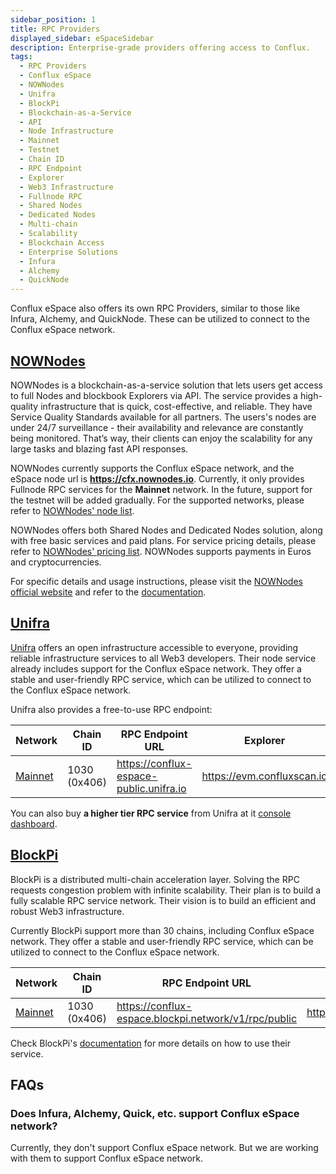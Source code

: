 ```yaml
---
sidebar_position: 1
title: RPC Providers
displayed_sidebar: eSpaceSidebar
description: Enterprise-grade providers offering access to Conflux.
tags:
  - RPC Providers
  - Conflux eSpace
  - NOWNodes
  - Unifra
  - BlockPi
  - Blockchain-as-a-Service
  - API
  - Node Infrastructure
  - Mainnet
  - Testnet
  - Chain ID
  - RPC Endpoint
  - Explorer
  - Web3 Infrastructure
  - Fullnode RPC
  - Shared Nodes
  - Dedicated Nodes
  - Multi-chain
  - Scalability
  - Blockchain Access
  - Enterprise Solutions
  - Infura
  - Alchemy
  - QuickNode
---
```


Conflux eSpace also offers its own RPC Providers, similar to those like Infura, Alchemy, and QuickNode. These can be utilized to connect to the Conflux eSpace network.

## [NOWNodes](https://nownodes.io/conflux)

NOWNodes is a blockchain-as-a-service solution that lets users get access to full Nodes and blockbook Explorers via API. The service provides a high-quality infrastructure that is quick, cost-effective, and reliable. They have Service Quality Standards available for all partners.
The users's nodes are under 24/7 surveillance - their availability and relevance are constantly being monitored. That’s way, their clients can enjoy the scalability for any large tasks and blazing fast API responses.

NOWNodes currently supports the Conflux eSpace network, and the eSpace node url is **https://cfx.nownodes.io**. Currently, it only provides Fullnode RPC services for the **Mainnet** network. In the future, support for the testnet will be added gradually. For the supported networks, please refer to [NOWNodes' node list](https://nownodes.io/nodes).

NOWNodes offers both Shared Nodes and Dedicated Nodes solution, along with free basic services and paid plans. For service pricing details, please refer to [NOWNodes' pricing list](https://nownodes.io/pricing). NOWNodes supports payments in Euros and cryptocurrencies.

For specific details and usage instructions, please visit the [NOWNodes official website](https://nownodes.io) and refer to the [documentation](https://documenter.getpostman.com/view/13630829/TVmFkLwy).

## [Unifra](https://unifra.io/)

[Unifra](https://unifra.io/) offers an open infrastructure accessible to everyone, providing reliable infrastructure services to all Web3 developers. Their node service already includes support for the Conflux eSpace network.
They offer a stable and user-friendly RPC service, which can be utilized to connect to the Conflux eSpace network.

Unifra also provides a free-to-use RPC endpoint:

| Network             | Chain ID                        | RPC Endpoint URL                                                                        | Explorer                                                                   |
| ------------------- | ------------------------------- | --------------------------------------------------------------------------------------- | -------------------------------------------------------------------------- |
| [Mainnet](#mainnet) | 1030 (0x406) | https://conflux-espace-public.unifra.io | https://evm.confluxscan.io |

You can also buy **a higher tier RPC service** from Unifra at it [console dashboard](https://console.unifra.io/).

## [BlockPi](https://blockpi.io/conflux)

BlockPi is a distributed multi-chain acceleration layer. Solving the RPC requests congestion problem with infinite scalability. Their plan is to build a fully scalable RPC service network. Their vision is to build an efficient and robust Web3 infrastructure.

Currently BlockPi support more than 30 chains, including Conflux eSpace network. They offer a stable and user-friendly RPC service, which can be utilized to connect to the Conflux eSpace network.

| Network             | Chain ID                        | RPC Endpoint URL                                                                                     | Explorer                                                                   |
| ------------------- | ------------------------------- | ---------------------------------------------------------------------------------------------------- | -------------------------------------------------------------------------- |
| [Mainnet](#mainnet) | 1030 (0x406) | https://conflux-espace.blockpi.network/v1/rpc/public | https://evm.confluxscan.io |

Check BlockPi's [documentation](https://docs.blockpi.io/) for more details on how to use their service.

## FAQs

### Does Infura, Alchemy, Quick, etc. support Conflux eSpace network?

Currently, they don't support Conflux eSpace network. But we are working with them to support Conflux eSpace network.
